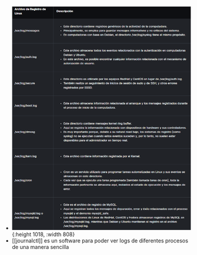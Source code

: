 - ![image.png](../assets/image_1700675079738_0.png){:height 1018, :width 808}
- [[journalctl]] es un software para poder ver logs de diferentes procesos de una manera sencilla